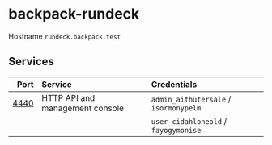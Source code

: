 # backpack-rundeck

Hostname `rundeck.backpack.test`

## Services

| Port | Service | Credentials
| ---: | :------ | :----------
| [4440](http://rundeck.backpack.test:4440) | HTTP API and management console | `admin_aithutersale` / `isormonypelm`
| | | `user_cidahloneold` / `fayogymonise`
